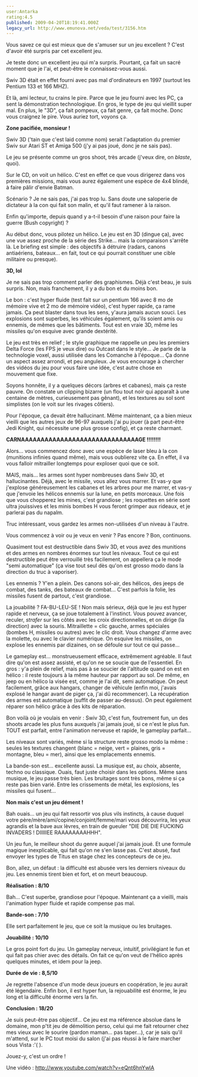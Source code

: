 ```yaml
---
user:Antarka
rating:4.5
published: 2009-04-20T18:19:41.000Z
legacy_url: http://www.emunova.net/veda/test/3156.htm
---
```

Vous savez ce qui est mieux que de s'amuser sur un jeu excellent ? C'est d'avoir été surpris par cet excellent jeu.  

  

Je teste donc un excellent jeu qui m'a surpris. Pourtant, ça fait un sacré moment que je l'ai, et peut-être le connaissez-vous aussi.  

  

Swiv 3D était en effet fourni avec pas mal d'ordinateurs en 1997 (surtout les Pentium 133 et 166 MHZ).  

  

Et là, ami lecteur, tu crains le pire. Parce que le jeu fourni avec les PC, ça sent la démonstration technologique. En gros, le type de jeu qui vieillit super mal. En plus, le "3D", ça fait pompeux, ça fait genre, ça fait moche. Donc vous craignez le pire. Vous auriez tort, voyons ça.  

  

**Zone pacifiée, monsieur !**  

  

Swiv 3D ('tain que c'est laid comme nom) serait l'adaptation du premier Swiv sur Atari ST et Amiga 500 (j'y ai pas joué, donc je ne sais pas).  

  

Le jeu se présente comme un gros shoot, très arcade (j'veux dire, on _blaste_, quoi).  

  

Sur le CD, on voit un hélico. C'est en effet ce que vous dirigerez dans vos premières missions, mais vous aurez également une espèce de 4x4 blindé, à faire pâlir d'envie Batman.  

  

Scénario ? Je ne sais pas, j'ai pas trop lu. Sans doute une saloperie de dictateur à la con qui fait son malin, et qu'il faut ramener à la raison.  

  

Enfin qu'importe, depuis quand y a-t-il besoin d'une raison pour faire la guerre (Bush copyright) ?  

  

Au début donc, vous pilotez un hélico. Le jeu est en 3D (dingue ça), avec une vue assez proche de la série des Strike... mais la comparaison s'arrête là. Le briefing est simple : des objectifs à détruire (radars, canons antiaériens, bateaux... en fait, tout ce qui pourrait constituer une cible militaire ou presque).  

  

**3D, lol**  

  

Je ne sais pas trop comment parler des graphismes. Déjà c'est beau, je suis surpris. Non, mais franchement, il y a du bon et du moins bon.  

  

Le bon : c'est hyper fluide (test fait sur un pentium 166 avec 8 mo de mémoire vive et 2 mo de mémoire vidéo), c'est hyper rapide, ça rame jamais. Ça peut blaster dans tous les sens, y'aura jamais aucun souci. Les explosions sont superbes, les véhicules également, qu'ils soient amis ou ennemis, de mêmes que les bâtiments. Tout est en vraie 3D, même les missiles qu'on esquive avec grande dextérité.  

  

Le jeu est très en relief ; le style graphique me rappelle un peu les premiers Delta Force (les FPS je veux dire) ou Outcast dans le style... Je parle de la technologie voxel, aussi utilisée dans les Comanche à l'époque... Ça donne un aspect assez arrondi, et peu anguleux. Je vous encourage à chercher des vidéos du jeu pour vous faire une idée, c'est autre chose en mouvement que fixe.  

  

Soyons honnête, il y a quelques décors (arbres et cabanes), mais ça reste pauvre. On constate un clipping bizarre (un flou tout noir qui apparaît à une centaine de mètres, curieusement pas gênant), et les textures au sol sont simplistes (on le voit sur les rivages côtiers).  

  

Pour l'époque, ça devait être hallucinant. Même maintenant, ça a bien mieux vieilli que les autres jeux de 96-97 auxquels j'ai pu jouer (à part peut-être Jedi Knight, qui nécessite une plus grosse config), et ça reste charmant.  

  

**CARNAAAAAAAAAAAAAAAAAAAAAAAAAAAAAAGE !!!!!!!!**  

  

Alors... vous commencez donc avec une espèce de laser bleu à la con (munitions infinies quand même), mais vous oublierez vite ça. En effet, il va vous falloir mitrailler longtemps pour exploser quoi que ce soit.  

  

MAIS, mais... les armes sont hyper nombreuses dans Swiv 3D, et hallucinantes. Déjà, avec le missile, vous allez vous marrer. Et vas-y que j'explose généreusement les cabanes et les arbres pour me marrer, et vas-y que j'envoie les hélicos ennemis sur la lune, en petits morceaux. Une fois que vous chopperez les mines, c'est grandiose ; les roquettes en série sont ultra jouissives et les minis bombes H vous feront grimper aux rideaux, et je parlerai pas du napalm.  

  

Truc intéressant, vous gardez les armes non-utilisées d'un niveau à l'autre.  

  

Vous commencez à voir ou je veux en venir ? Pas encore ? Bon, continuons.  

  

Quasiment tout est destructible dans Swiv 3D, et vous avez des munitions et des armes en nombres énormes sur tout les niveaux. Tout ce qui est destructible peut être verrouillé très facilement, on appellera ça le mode "semi automatique" (ça vise tout seul dès qu'on est grosso modo dans la direction du truc à vaporiser).  

  

Les ennemis ? Y'en a plein. Des canons sol-air, des hélicos, des jeeps de combat, des tanks, des bateaux de combat... C'est parfois la folie, les missiles fusent de partout, c'est grandiose.  

  

La jouabilité ? FA-BU-LEU-SE ! Non mais sérieux, déjà que le jeu est hyper rapide et nerveux, ça se joue totalement à l'instinct. Vous pouvez avancer, reculer, _strafer_ sur les côtés avec les croix directionnelles, et on dirige (la direction) avec la souris. Mitraillette = clic gauche, armes spéciales (bombes H, missiles ou autres) avec le clic droit. Vous changez d'arme avec la molette, ou avec le clavier numérique. On esquive les missiles, on explose les ennemis par dizaines, on se défoule sur tout ce qui passe...  

  

Le gameplay est... monstrueusement efficace, extrêmement agréable. Il faut dire qu'on est assez assisté, et qu'on ne se soucie que de l'essentiel. En gros : y'a plein de relief, mais pas à se soucier de l'altitude quand on est en hélico : il reste toujours à la même hauteur par rapport au sol. De même, en jeep ou en hélico la visée est, comme je l'ai dit, semi automatique. On peut facilement, grâce aux hangars, changer de véhicule (enfin moi, j'avais explosé le hangar avant de piger ça, j'ai dû recommencer). La récupération des armes est automatique (suffit de passer au-dessus). On peut également réparer son hélico grâce à des kits de réparation.  

  

Bon voilà où je voulais en venir : Swiv 3D, c'est fun, foutrement fun, un des shoots arcade les plus funs auxquels j'ai jamais joué, si ce n'est le plus fun. TOUT est parfait, entre l'animation nerveuse et rapide, le gameplay parfait...  

  

Les niveaux sont variés, même si la structure reste grosso modo la même : seules les textures changent (blanc = neige, vert = plaines, gris = montagne, bleu = mer), ainsi que les emplacements ennemis.  

  

La bande-son est... excellente aussi. La musique est, au choix, absente, techno ou classique. Ouais, faut juste choisir dans les options. Même sans musique, le jeu passe très bien. Les bruitages sont très bons, même si ça reste pas bien varié. Entre les crissements de métal, les explosions, les missiles qui fusent...  

  

**Non mais c'est un jeu dément !**  

  

Bah ouais... un jeu qui fait ressortir vos plus vils instincts, à cause duquel votre père/mère/ami/copine/conjoint/femme/mari vous découvrira, les yeux agrandis et la bave aux lèvres, en train de gueuler "DIE DIE DIE FUCKING INVADERS ! DIIIIIEE RAAAAAAAAHHH".  

  

Un jeu fun, le meilleur shoot du genre auquel j'ai jamais joué. Et une formule magique inexplicable, qui fait qu'on ne s'en lasse pas. C'est abusé, faut envoyer les types de Titus en stage chez les concepteurs de ce jeu.  

  

Bon, allez, un défaut : la difficulté est abusée vers les derniers niveaux du jeu. Les ennemis tirent bien et fort, et on meurt beaucoup.  

  

**Réalisation : 8/10**  

  

Bah... C'est superbe, grandiose pour l'époque. Maintenant ça a vieilli, mais l'animation hyper fluide et rapide compense pas mal.  

  

**Bande-son : 7/10**   

  

Elle sert parfaitement le jeu, que ce soit la musique ou les bruitages.  

  

**Jouabilité : 10/10**  

  

Le gros point fort du jeu. Un gameplay nerveux, intuitif, privilégiant le fun et qui fait pas chier avec des détails. On fait ce qu'on veut de l'hélico après quelques minutes, et idem pour la jeep.  

  

**Durée de vie : 8,5/10**  

  

Je regrette l'absence d'un mode deux joueurs en coopération, le jeu aurait été légendaire. Enfin bon, il est hyper fun, la rejouabilité est énorme, le jeu long et la difficulté énorme vers la fin.  

  

**Conclusion : 18/20**  

  

Je suis peut-être pas objectif... Ce jeu est ma référence absolue dans le domaine, mon p'tit jeu de démolition perso, celui qui me fait retourner chez mes vieux avec le sourire (pardon maman... pas taper...), car je sais qu'il m'attend, sur le PC tout moisi du salon (j'ai pas réussi à le faire marcher sous Vista :'( ).  

  

Jouez-y, c'est un ordre !  

  

Une vidéo : http://www.youtube.com/watch?v=eQnt6hnYwlA